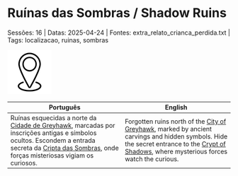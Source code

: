 
# Ruínas das Sombras / Shadow Ruins

Sessões: 16 | Datas: 2025-04-24 | Fontes: extra_relato_crianca_perdida.txt | Tags: localizacao, ruinas, sombras

![Ruínas das Sombras](blank.png)

| Português | English |
|-----------|---------|
| Ruínas esquecidas a norte da [Cidade de Greyhawk](cidade_de_greyhawk.md), marcadas por inscrições antigas e símbolos ocultos. Escondem a entrada secreta da [Cripta das Sombras](cripta_das_sombras.md), onde forças misteriosas vigiam os curiosos. | Forgotten ruins north of the [City of Greyhawk](cidade_de_greyhawk.md), marked by ancient carvings and hidden symbols. Hide the secret entrance to the [Crypt of Shadows](cripta_das_sombras.md), where mysterious forces watch the curious. |

